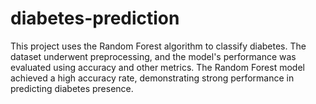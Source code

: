 # diabetes-prediction
This project uses the Random Forest algorithm to classify diabetes. The dataset underwent preprocessing, and the model's performance was evaluated using accuracy and other metrics. The Random Forest model achieved a high accuracy rate, demonstrating strong performance in predicting diabetes presence.
